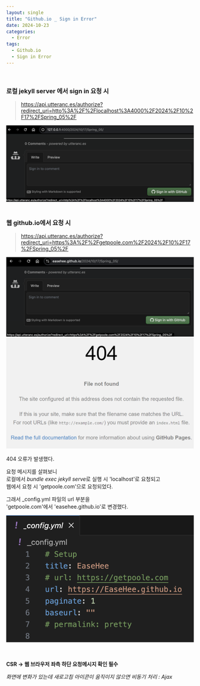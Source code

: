 ```yaml
---
layout: single
title: "Github.io _ Sign in Error"
date: 2024-10-23
categories:
  - Error
tags:
  - Github.io
  - Sign in Error
---
```


<br>

### 로컬 jekyll server 에서 sign in 요청 시 
> https://api.utteranc.es/authorize?redirect_uri=htto%3A%2F%2Flocalhost%3A4000%2F2024%2F10%2F17%2FSpring_05%2F

<div>
    <img class="image-container" src="/assets/image/2024-10-23-github_signin_jekyll.png">
</div>

<br>

### 웹 github.io에서 요청 시
> https://api.utteranc.es/authorize?redirect_uri=https%3А%2F%2Fgetpoole.com%2F2024%2F10%2F17%2FSpring_05%2F

<div>
    <img class="image-container" src="/assets/image/2024-10-23-github_signin_web.png">
    <img class="image-container" src="/assets/image/2024-10-23-github_signin_web_2.png">
</div>

404 오류가 발생했다. <br>

요청 메시지를 살펴보니 <br>
로컬에서 <i>bundle exec jekyll serve</i>로 실행 시 'localhost'로 요청되고 <br>
웹에서 요청 시 'getpoole.com'으로 요청되었다. <br>

그래서 _config.yml 파일의 url 부분을 <br>
'getpoole.com'에서 'easehee.github.io'로 변경했다. <br>

![](/assets/image/2024-10-27-github_config_yml.png)


<br>

**CSR -> 웹 브라우저 좌측 하단 요청메시지 확인 필수** <br>

<i>화면에 변화가 있는데 새로고침 아이콘이 움직이지 않으면 비동기 처리 : Ajax</i> <br>